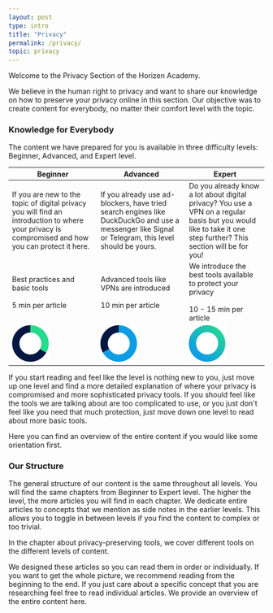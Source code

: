 ```yaml
---
layout: post
type: intro
title: "Privacy"
permalink: /privacy/
topic: privacy
---
```


Welcome to the Privacy Section of the Horizen Academy. 

We believe in the human right to privacy and want to share our knowledge on how to preserve your privacy online in this section. Our objective was to create content for everybody, no matter their comfort level with the topic.

### Knowledge for Everybody

The content we have prepared for you is available in three difficulty levels: Beginner, Advanced, and Expert level.

<table>
    <thead>
        <tr>
            <th>Beginner</th>
            <th>Advanced</th>
            <th>Expert</th>
        </tr>
    </thead>
    <tbody>
        <tr>
            <td>
                If you are new to the topic of digital privacy you will find an introduction to where your privacy is compromised and how you can protect it here.
            </td>
            <td>
                If you already use ad-blockers, have tried search engines like DuckDuckGo and use a messenger like Signal or Telegram, this level should be yours.
            </td>
            <td>
                Do you already know a lot about digital privacy? You use a VPN on a regular basis but you would like to take it one step further? This section will be for you!
            </td>
        </tr>
        <tr>
            <td>
                Best practices and basic tools
                <br/></br/>
                5 min per article
            </td>
            <td>
                Advanced tools like VPNs are introduced
                <br/></br/>
                10 min per article
            </td>
            <td>
                We introduce the best tools available to protect your privacy
                <br/></br/>
                10 - 15 min per article
            </td>
        </tr>
        <tr>
            <td>
                <img src="/assets/img/icons/levels/beginner-2.svg" alt="Beginner">
            </td>
            <td>
                <img src="/assets/img/icons/levels/advanced-2.svg" alt="Advanced">
            </td>
            <td>
                <img src="/assets/img/icons/levels/expert-2.svg" alt="Expert">
            </td>
        </tr>
    </tbody>
</table>

If you start reading and feel like the level is nothing new to you, just move up one level and find a more detailed explanation of where your privacy is compromised and more sophisticated privacy tools. If you should feel like the tools we are talking about are too complicated to use, or you just don't feel like you need that much protection, just move down one level to read about more basic tools.

Here you can find an overview of the entire content if you would like some orientation first.

### Our Structure

The general structure of our content is the same throughout all levels. You will find the same chapters from Beginner to Expert level. The higher the level, the more articles you will find in each chapter. We dedicate entire articles to concepts that we mention as side notes in the earlier levels. This allows you to toggle in between levels if you find the content to complex or too trivial. 

In the chapter about privacy-preserving tools, we cover different tools on the different levels of content. 

We designed these articles so you can read them in order or individually. If you want to get the whole picture, we recommend reading from the beginning to the end. If you just care about a specific concept that you are researching feel free to read individual articles. We provide an overview of the entire content here.
